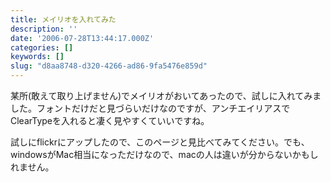 ```yaml
---
title: メイリオを入れてみた
description: ''
date: '2006-07-28T13:44:17.000Z'
categories: []
keywords: []
slug: "d8aa8748-d320-4266-ad86-9fa5476e859d"
---
```

某所(敢えて取り上げません)でメイリオがおいてあったので、試しに入れてみました。フォントだけだと見づらいだけなのですが、アンチエイリアスでClearTypeを入れると凄く見やすくていいですね。

試しにflickrにアップしたので、このページと見比べてみてください。でも、windowsがMac相当になっただけなので、macの人は違いが分からないかもしれません。
